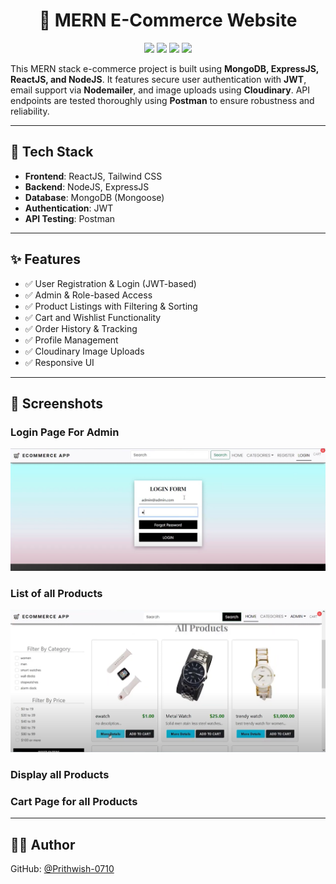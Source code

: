 <h1 align="center">🛒 MERN E-Commerce Website </h1>

<p align="center">
  <img src="https://img.shields.io/badge/Current%20Version-1.0.0-brightgreen">
  <img src="https://img.shields.io/badge/Made%20in-React-blue">
  <img src="https://img.shields.io/badge/License-GPL%20v3-yellow">
  <img src="https://img.shields.io/badge/Run%20Tests-passing-brightgreen">
</p>


This MERN stack e-commerce project is built using **MongoDB, ExpressJS, ReactJS, and NodeJS**. It features secure user authentication with **JWT**, email support via **Nodemailer**, and image uploads using **Cloudinary**. API endpoints are tested thoroughly using **Postman** to ensure robustness and reliability.

---

## 🚀 Tech Stack

- **Frontend**: ReactJS, Tailwind CSS
- **Backend**: NodeJS, ExpressJS
- **Database**: MongoDB (Mongoose)
- **Authentication**: JWT
- **API Testing**: Postman

---

## ✨ Features

- ✅ User Registration & Login (JWT-based)
- ✅ Admin & Role-based Access
- ✅ Product Listings with Filtering & Sorting
- ✅ Cart and Wishlist Functionality
- ✅ Order History & Tracking
- ✅ Profile Management
- ✅ Cloudinary Image Uploads
- ✅ Responsive UI

---

## 📸 Screenshots

### Login Page For Admin  
![image alt](https://github.com/Prithwish-0710/MernStack_Project/blob/52a598ea484eb6d0d48a22587633d4f58fef02f2/Login%20Page%20for%20Admin.png)

### List of all Products  
![image alt](https://github.com/Prithwish-0710/MernStack_Project/blob/a442912db4db5f0ffb62e88b40cee6f089e9a3d8/List%20of%20all%20Products.png)

### Display all Products


### Cart Page for all Products


---

## 🧑‍💻 Author

GitHub: [@Prithwish-0710](https://github.com/Prithwish-0710)

